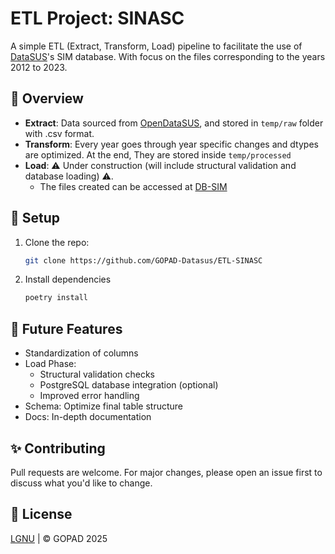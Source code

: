 # ETL Project: SINASC

A simple ETL (Extract, Transform, Load) pipeline to facilitate the use of
[DataSUS](https://datasus.saude.gov.br/transferencia-de-arquivos/)'s SIM database.
With focus on the files corresponding to the years 2012 to 2023.

## 📌 Overview
- **Extract**: Data sourced from [OpenDataSUS](https://opendatasus.saude.gov.br/), and stored in ``temp/raw`` folder with .csv format.
- **Transform**: Every year goes through year specific changes and dtypes are optimized. At the end, They
are stored inside ``temp/processed``
- **Load**: ⚠ Under construction (will include structural validation and database loading) ⚠.
  - The files created can be accessed at [DB-SIM](https://github.com/GOPAD-Datasus/DB_SIM)

## 🚀 Setup
1. Clone the repo:
   ```bash
   git clone https://github.com/GOPAD-Datasus/ETL-SINASC
   ```
2. Install dependencies
   ```bash
   poetry install
   ```

## 🔮 Future Features
- Standardization of columns
- Load Phase:
  - Structural validation checks 
  - PostgreSQL database integration (optional)
  - Improved error handling 
- Schema: Optimize final table structure
- Docs: In-depth documentation

## ✨ Contributing

Pull requests are welcome. For major changes, please open an issue first to discuss what you'd like to change.

## 📝 License
[LGNU](LICENSE) | © GOPAD 2025